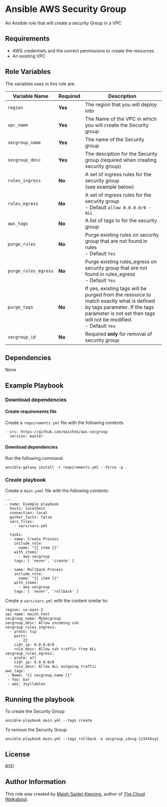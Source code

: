 # Ansible AWS Security Group
An Ansible role that will create a security Group in a VPC

## Requirements
- AWS credentials and the correct permissions to create the resources
- An existing VPC

## Role Variables

The variables uses in this role are:

| Variable Name | Required | Description |
|----|----|----|
| `region`| **Yes** | The region that you will deploy into |
| `vpc_name`| **Yes** | The Name of the VPC in which you will create the Security group |
| `secgroup_name`| **Yes** | The name of the Security group |
| `secgroup_desc`| **Yes** | The desciption for the Security group (required when creating security group) |
| `rules_ingress`| **No** | A set of ingress rules for the security group <br> (see example below) |
| `rules_egress`| **No** | A set of ingress rules for the security group  <br> - Default `allow 0.0.0.0/0 - ALL` |
| `aws_tags`| **No** | A list of tags to for the security group |
| `purge_rules` | **No** | Purge existing rules on security group that are not found in rules <br> - Default `Yes` |
| `purge_rules_egress` | **No** | Purge existing rules_egress on security group that are not found in rules_egress <br> - Default `Yes` |
| `purge_tags` | **No** | If yes, existing tags will be purged from the resource to match exactly what is defined by tags parameter. If the tags parameter is not set then tags will not be modified. <br> - Default `Yes` |
| `secgroup_id` | **No** | Required **only** for removal of security group |

## Dependencies

None

## Example Playbook

### Download dependencies

#### Create requirements file

Create a `requirements.yml` file with the following contents
```
- src: https://github.com/maishsk/aws-secgroup
  version: master
```

#### Download dependencies
Run the following command:
```
ansible-galaxy install -r requirements.yml --force -p .
```

### Create playbook
Create a `main.yaml` file with the following contents:
```
---
- name: Example playbook
  hosts: localhost
  connection: local
  gather_facts: false
  vars_files:
    - vars/vars.yml

  tasks:
  - name: Create Process
    include_role:
      name: "{{ item }}"
    with_items:
      - aws-secgroup
    tags: [ 'never', 'create' ]

  - name: Rollback Process
    include_role:
      name: "{{ item }}"
    with_items:
      - aws-secgroup
    tags: [ 'never', 'rollback' ]
```

Create a `vars/vars.yml` with the content similar to:
```
region: us-east-2
vpc_name: maish_test
secgroup_name: MySecgroup
secgroup_desc: Allow incoming ssh
secgroup_rules_ingress:
  - proto: tcp
    ports:
      - 22
    cidr_ip: 0.0.0.0/0
    rule_desc: Allow ssh traffic from ALL
secgroup_rules_egress:
  - proto: all
    cidr_ip: 0.0.0.0/0
    rule_desc: Allow ALL outgoing traffic
aws_tags:
 - Name: "{{ secgroup_name }}"
 - foo: bar
 - ami: 3syllables
```

## Running the playbook

To create the Security Group

`ansible-playbook main.yml --tags create`

To remove the Security Group

`ansible-playbook main.yml --tags rollback -e secgroup_id=sg-123456xyz`

## License

BSD

## Author Information
This role was created by [Maish Saidel-Keesing](https://www.maishsk.com/), author of [The Cloud Walkabout](http://cloudwalkabout.com/).